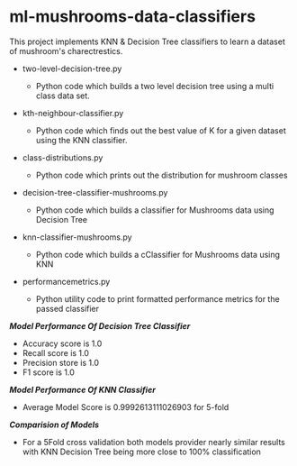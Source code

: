 # ml-mushrooms-data-classifiers
This project implements KNN & Decision Tree classifiers to learn a dataset of mushroom's charectrestics.

- two-level-decision-tree.py
  - Python code which builds a two level decision tree using a multi class data set.

- kth-neighbour-classifier.py
  - Python code which finds out the best value of K for a given dataset using the KNN classifier. 

- class-distributions.py 
  - Python code which prints out the distribution for mushroom classes

- decision-tree-classifier-mushrooms.py 
  - Python code which builds a classifier for Mushrooms data using Decision Tree

- knn-classifier-mushrooms.py 
  - Python code which builds a cClassifier for Mushrooms data using KNN

- performancemetrics.py
  - Python utility code to print formatted performance metrics for the passed classifier

***Model Performance Of Decision Tree Classifier***
  - Accuracy score is 1.0
  - Recall score is 1.0
  - Precision store is 1.0
  - F1 score is 1.0

***Model Performance Of KNN Classifier***
  - Average Model Score is 0.9992613111026903 for 5-fold
 
***Comparision of Models***
  - For a 5Fold cross validation both models provider nearly similar results with KNN Decision Tree being more close to 100% classification
